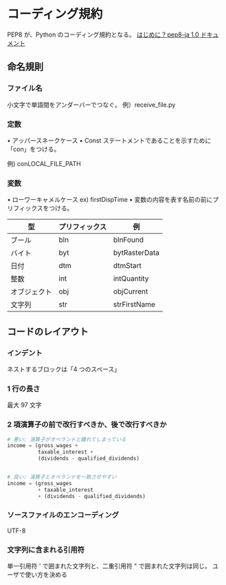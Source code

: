 # コーディング規約

PEP8 が、Python のコーディング規約となる。
[はじめに ? pep8-ja 1.0 ドキュメント](https://pep8-ja.readthedocs.io/ja/latest/)

## 命名規則

### ファイル名

小文字で単語間をアンダーバーでつなぐ。
例）receive_file.py

### 定数

 • アッパースネークケース
 • Const ステートメントであることを示すために「con」をつける。

例)
conLOCAL_FILE_PATH

### 変数

 • ローワーキャメルケース ex) firstDispTime
 • 変数の内容を表す名前の前にプリフィックスをつける。

| 型           | プリフィックス | 例            |
| ------------ | -------------- | ------------- |
| ブール       | bln            | blnFound      |
| バイト       | byt            | bytRasterData |
| 日付         | dtm            | dtmStart      |
| 整数         | int            | intQuantity   |
| オブジェクト | obj            | objCurrent    |
| 文字列       | str            | strFirstName  |

## コードのレイアウト

### インデント

ネストするブロックは「4 つのスペース」

### 1 行の長さ

最大 97 文字

### 2 項演算子の前で改行すべきか、後で改行すべきか

```py
# 悪い: 演算子がオペランドと離れてしまっている
income = (gross_wages +
          taxable_interest +
          (dividends - qualified_dividends)


# 良い: 演算子とオペランドを一致させやすい
income = (gross_wages
          + taxable_interest
          + (dividends - qualified_dividends)
```

### ソースファイルのエンコーディング

UTF-8

### 文字列に含まれる引用符

単一引用符 ' で囲まれた文字列と、二重引用符 " で囲まれた文字列は同じ。
ユーザで使い方を決める
